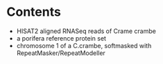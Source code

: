 # Contents
* HISAT2 aligned RNASeq reads of Crame crambe
* a porifera reference protein set
* chromosome 1 of a C.crambe, softmasked with RepeatMasker/RepeatModeller

